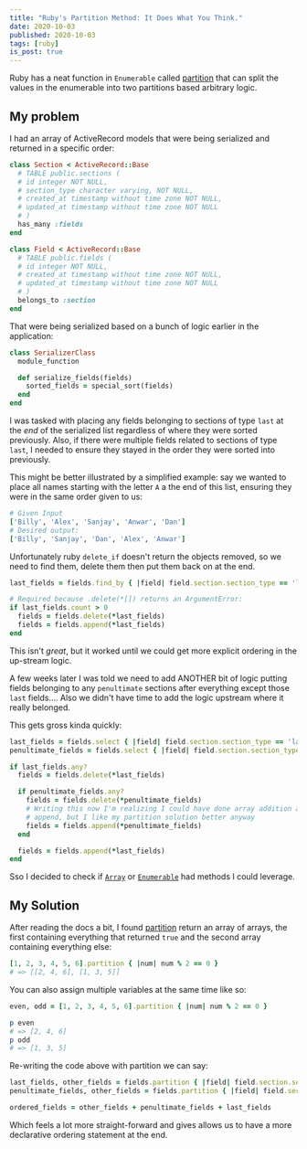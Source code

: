 ```yaml
---
title: "Ruby's Partition Method: It Does What You Think."
date: 2020-10-03
published: 2020-10-03
tags: [ruby]
is_post: true
---
```

Ruby has a neat function in `Enumerable` called [partition](https://ruby-doc.org/core-2.5.1/Enumerable.html#method-i-partition) that can split the values in the enumerable into two partitions based arbitrary logic.
<!--more-->

## My problem

I had an array of ActiveRecord models that were being serialized and returned in a specific order:

```ruby
class Section < ActiveRecord::Base
  # TABLE public.sections (
  # id integer NOT NULL,
  # section_type character varying, NOT NULL,
  # created_at timestamp without time zone NOT NULL,
  # updated_at timestamp without time zone NOT NULL
  # )
  has_many :fields
end

class Field < ActiveRecord::Base
  # TABLE public.fields (
  # id integer NOT NULL,
  # created_at timestamp without time zone NOT NULL,
  # updated_at timestamp without time zone NOT NULL
  # )
  belongs_to :section
end
```

That were being serialized based on a bunch of logic earlier in the application:
```ruby
class SerializerClass
  module_function

  def serialize_fields(fields)
    sorted_fields = special_sort(fields)
  end
end
```

I was tasked with placing any fields belonging to sections of type `last` at the _end_ of the serialized list regardless of where they were sorted previously. Also, if there were multiple fields related to sections of type `last`, I needed to ensure they stayed in the order they were sorted into previously.

This might be better illustrated by a simplified example: say we wanted to place all names starting with the letter `A` a the end of this list, ensuring they were in the same order given to us:

```ruby
# Given Input
['Billy', 'Alex', 'Sanjay', 'Anwar', 'Dan']
# Desired output:
['Billy', 'Sanjay', 'Dan', 'Alex', 'Anwar']
```

Unfortunately ruby `delete_if` doesn't return the objects removed, so we need to find them, delete them then put them back on at the end.

```ruby
last_fields = fields.find_by { |field| field.section.section_type == 'last' }

# Required because .delete(*[]) returns an ArgumentError:
if last_fields.count > 0
  fields = fields.delete(*last_fields)
  fields = fields.append(*last_fields)
end
```

This isn't _great_, but it worked until we could get more explicit ordering in the up-stream logic.

A few weeks later I was told we need to add ANOTHER bit of logic putting fields belonging to any `penultimate` sections after everything except those `last` fields.... Also we didn't have time to add the logic upstream where it really belonged.

This gets gross kinda quickly:
```ruby
last_fields = fields.select { |field| field.section.section_type == 'last' }
penultimate_fields = fields.select { |field| field.section.section_type == 'penultimate' }

if last_fields.any?
  fields = fields.delete(*last_fields)

  if penultimate_fields.any?
    fields = fields.delete(*penultimate_fields)
    # Writing this now I'm realizing I could have done array addition at the end instead of using
    # append, but I like my partition solution better anyway 
    fields = fields.append(*penultimate_fields)
  end

  fields = fields.append(*last_fields)
end
```

Sso I decided to check if [`Array`](https://ruby-doc.org/core-2.5.1/Array.html) or [`Enumerable`](https://ruby-doc.org/core-2.5.1/Enumerable.html) had methods I could leverage.

## My Solution

After reading the docs a bit, I found [partition](https://ruby-doc.org/core-2.5.1/Enumerable.html#method-i-partition) return an array of arrays, the first containing everything that returned `true` and the second array containing everything else:

```ruby
[1, 2, 3, 4, 5, 6].partition { |num| num % 2 == 0 }
# => [[2, 4, 6], [1, 3, 5]]
```

You can also assign multiple variables at the same time like so:
```ruby
even, odd = [1, 2, 3, 4, 5, 6].partition { |num| num % 2 == 0 }

p even
# => [2, 4, 6]
p odd
# => [1, 3, 5]
```

Re-writing the code above with partition we can say:
```ruby
last_fields, other_fields = fields.partition { |field| field.section.section_type == 'last' }
penultimate_fields, other_fields = fields.partition { |field| field.section.section_type == 'penultimate' }

ordered_fields = other_fields + penultimate_fields + last_fields
```
Which feels a lot more straight-forward and gives allows us to have a more declarative ordering statement at the end.
